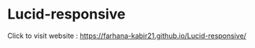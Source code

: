 # Lucid-responsive
Click to visit website : [https://farhana-kabir21.github.io/Lucid-responsive/
](https://farhana-kabir21.github.io/Lucid-responsive/)
